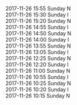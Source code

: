 2017-11-26 15:55 Sunday  N  
2017-11-26 15:30 Sunday  I  
2017-11-26 15:20 Sunday  N  
2017-11-26 14:55 Sunday  I  
2017-11-26 14:50 Sunday  N  
2017-11-26 14:00 Sunday  I  
2017-11-26 13:55 Sunday  N  
2017-11-26 13:05 Sunday  I  
2017-11-26 12:25 Sunday  N  
2017-11-26 12:20 Sunday  I  
2017-11-26 11:00 Sunday  N  
2017-11-26 10:55 Sunday  I  
2017-11-26 10:25 Sunday  N  
2017-11-26 10:20 Sunday  I  
2017-11-26 10:15 Sunday  N  
